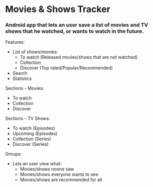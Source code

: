  # Movies & Shows Tracker
 
 
 ### Android app that lets an user save a list of movies and TV shows that he watched, or wants to watch in the future.


Features:
* List of shows/movies:
	* To watch (Released movies/shows that are not watched)
	* Collection
	* Discover (Top rated/Popular/Recommended)
* Search
* Statistics


Sections - Movies:
* To watch
* Collection
* Discover

Sections - TV Shows:
* To watch (Episodes)
* Upcoming (Episodes)
* Collection (Series)
* Discover (Series)


Groups:
* Lets an user view what:
	* Movies/shows noone saw
	* Movies/shows everyone wants to see
	* Movies/shows are recommended for all
